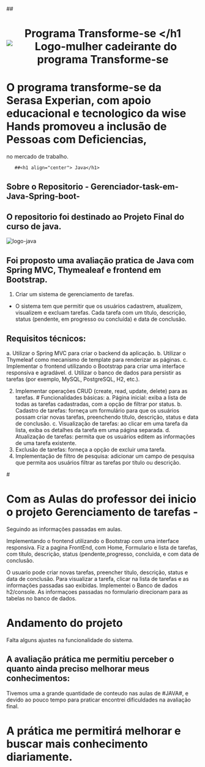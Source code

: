 ##<h1 align="center"> Programa Transforme-se  </h1
![Logo-mulher cadeirante do programa Transforme-se](https://github.com/Marcelinalima/Gerenciador-task-em-Java-Spring-boot/assets/98188325/4d0f518c-499d-4ae8-ac42-c935bd6ae3c6)

# O programa transforme-se da Serasa Experian, com apoio educacional e tecnologico da wise Hands promoveu a inclusão de Pessoas com Deficiencias,
no mercado de trabalho. 
  
       ##<h1 align="center"> Java</h1>
 ## Sobre o Repositorio - Gerenciador-task-em-Java-Spring-boot-
 ##  O repositorio  foi destinado ao Projeto Final do curso de java.
![logo-java](https://github.com/Marcelinalima/Gerenciador-task-em-Java-Spring-boot/assets/98188325/93b1731f-21aa-4b8f-a24b-354d89935f33)

 
## Foi proposto uma avaliação pratica de Java com Spring MVC, Thymealeaf e frontend em Bootstrap. 
  1. Criar um sistema de gerenciamento de tarefas.
  - O sistema tem que permitir que os usuários cadastrem, atualizem, visualizem e excluam tarefas.
  Cada tarefa com um título, descrição, status (pendente, em progresso ou concluída) e data de conclusão.

## Requisitos técnicos:
  a. Utilizar o Spring MVC para criar o backend da aplicação.
  b. Utilizar o Thymeleaf como mecanismo de template para renderizar as páginas.
  c. Implementar o frontend utilizando o Bootstrap para criar uma interface responsiva
     e agradável.
  d. Utilizar o banco de dados para persistir as tarefas (por exemplo,
     MySQL, PostgreSQL, H2, etc.).

  2. Implementar operações CRUD (create, read, update, delete) para as tarefas.
    # Funcionalidades básicas:
   a. Página inicial: exiba a lista de todas as tarefas cadastradas, com a opção de filtrar
      por status.
   b. Cadastro de tarefas: forneça um formulário para que os usuários possam criar
      novas tarefas, preenchendo título, descrição, status e data de conclusão.
   c. Visualização de tarefas: ao clicar em uma tarefa da lista, exiba os detalhes da
      tarefa em uma página separada.
   d. Atualização de tarefas: permita que os usuários editem as informações de uma
      tarefa existente.
  3. Exclusão de tarefas: forneça a opção de excluir uma tarefa.
  4. Implementação de filtro de pesquisa: adicionar um campo de pesquisa que
      permita aos usuários filtrar as tarefas por título ou descrição.
      

 #<h1 align="center" Habilidades no projeto final></h1>

 # Com as Aulas do professor dei inicio o projeto Gerenciamento de tarefas -
   Seguindo as informações passadas em aulas.
   
  Implementando o frontend utilizando o Bootstrap com uma interface responsiva.
  Fiz a pagina FrontEnd, com Home, Formulario e lista de tarefas,
  com título, descrição, status (pendente,progresso, concluida, e com data de conclusão.
  
  O usuario pode criar novas tarefas, preencher titulo, descrição, status e data de conclusão.
  Para visualizar a tarefa, clicar na lista de tarefas e as informações passadas sao exibidas.
  Implementei o Banco de dados h2/console.
  As informaçoes passadas no formulario direcionam para as tabelas no banco de dados.
  
  # Andamento do projeto
   Falta alguns ajustes na funcionalidade do sistema.
 
      
   ## A avaliação prática me permitiu perceber o quanto ainda preciso melhorar meus conhecimentos: 
   Tivemos uma a grande quantidade de conteudo nas aulas de #JAVA#, 
   e devido ao pouco tempo para praticar encontrei dificuldades na avaliação final.
  
    
   # A prática me permitirá melhorar e buscar mais conhecimento diariamente.
   


 
